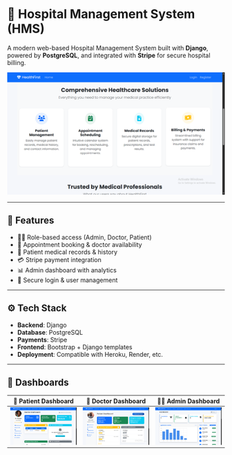 # 🏥 Hospital Management System (HMS)

A modern web-based Hospital Management System built with **Django**, powered by **PostgreSQL**, and integrated with **Stripe** for secure hospital billing.

![Main](screenshots/System_Features.png)

---

## 🚀 Features

- 🧑‍⚕️ Role-based access (Admin, Doctor, Patient)
- 📅 Appointment booking & doctor availability
- 📁 Patient medical records & history
- 💳 Stripe payment integration
- 📊 Admin dashboard with analytics
- 🔐 Secure login & user management

---

## ⚙️ Tech Stack

- **Backend**: Django
- **Database**: PostgreSQL
- **Payments**: Stripe
- **Frontend**: Bootstrap + Django templates
- **Deployment**: Compatible with Heroku, Render, etc.

---

## 📸 Dashboards

| 🧑 Patient Dashboard | 🥼 Doctor Dashboard | 🧑‍💼 Admin Dashboard |
|----------------------|---------------------|----------------------|
| ![Patient](screenshots/Doctor_Profile.png) | ![Doctor](screenshots/Patient_Profile.png) | ![Admin](screenshots/Admin_Dash.png) |
